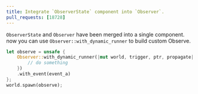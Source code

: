 ```yaml
---
title: Integrate `ObserverState` component into `Observer`.
pull_requests: [18728]
---
```


`ObserverState` and `Observer` have been merged into a single component.
now you can use `Observer::with_dynamic_runner` to build custom Observe.

```rust
let observe = unsafe {
    Observer::with_dynamic_runner(|mut world, trigger, ptr, propagate| {
        // do something
    })
    .with_event(event_a)
};
world.spawn(observe);
```
